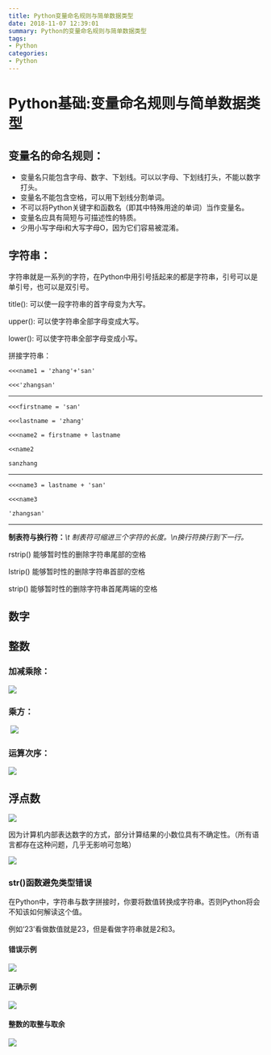 ```yaml
---
title: Python变量命名规则与简单数据类型
date: 2018-11-07 12:39:01
summary: Python的变量命名规则与简单数据类型
tags:
- Python
categories: 
- Python
---
```


# Python基础:变量命名规则与简单数据类型

## 变量名的命名规则：

- 变量名只能包含字母、数字、下划线。可以以字母、下划线打头，不能以数字打头。
- 变量名不能包含空格，可以用下划线分割单词。
- 不可以将Python关键字和函数名（即其中特殊用途的单词）当作变量名。
- 变量名应具有简短与可描述性的特质。
- 少用小写字母i和大写字母O，因为它们容易被混淆。

## 字符串：

字符串就是一系列的字符，在Python中用引号括起来的都是字符串，引号可以是单引号，也可以是双引号。

title(): 可以使一段字符串的首字母变为大写。

upper(): 可以使字符串全部字母变成大写。

lower(): 可以使字符串全部字母变成小写。

拼接字符串：

```
<<<name1 = 'zhang'+'san'

<<<'zhangsan'
```

------

```
<<<firstname = 'san'

<<<lastname = 'zhang'

<<<name2 = firstname + lastname

<<name2

sanzhang
```

------

```
<<<name3 = lastname + 'san'

<<<name3

'zhangsan'
```

------

**制表符与换行符：***\t 制表符可缩进三个字符的长度。\n换行符换行到下一行。*

rstrip() 能够暂时性的删除字符串尾部的空格

lstrip() 能够暂时性的删除字符串首部的空格

strip() 能够暂时性的删除字符串首尾两端的空格

## 数字

## 整数

### 加减乘除：

![](https://personal-blog-1253377966.cos.ap-beijing.myqcloud.com/Python%E5%9F%BA%E7%A1%80/%E9%80%89%E5%8C%BA_006.png)

### 乘方：

​            ![](https://personal-blog-1253377966.cos.ap-beijing.myqcloud.com/Python%E5%9F%BA%E7%A1%80/%E9%80%89%E5%8C%BA_007.png)

### 运算次序：

![](https://personal-blog-1253377966.cos.ap-beijing.myqcloud.com/Python%E5%9F%BA%E7%A1%80/%E9%80%89%E5%8C%BA_008.png)

## 浮点数

![](https://personal-blog-1253377966.cos.ap-beijing.myqcloud.com/Python%E5%9F%BA%E7%A1%80/%E9%80%89%E5%8C%BA_009.png)

因为计算机内部表达数字的方式，部分计算结果的小数位具有不确定性。（所有语言都存在这种问题，几乎无影响可忽略）

![](https://personal-blog-1253377966.cos.ap-beijing.myqcloud.com/Python%E5%9F%BA%E7%A1%80/%E9%80%89%E5%8C%BA_010.png)

### str()函数避免类型错误

在Python中，字符串与数字拼接时，你要将数值转换成字符串。否则Python将会不知该如何解读这个值。

例如‘23’看做数值就是23，但是看做字符串就是2和3。

#### 错误示例

![](https://personal-blog-1253377966.cos.ap-beijing.myqcloud.com/Python%E5%9F%BA%E7%A1%80/%E9%80%89%E5%8C%BA_011.png)

#### 正确示例

![](https://personal-blog-1253377966.cos.ap-beijing.myqcloud.com/Python%E5%9F%BA%E7%A1%80/%E9%80%89%E5%8C%BA_012.png)

#### 整数的取整与取余

![](https://personal-blog-1253377966.cos.ap-beijing.myqcloud.com/Python%E5%9F%BA%E7%A1%80/%E9%80%89%E5%8C%BA_013.png)

